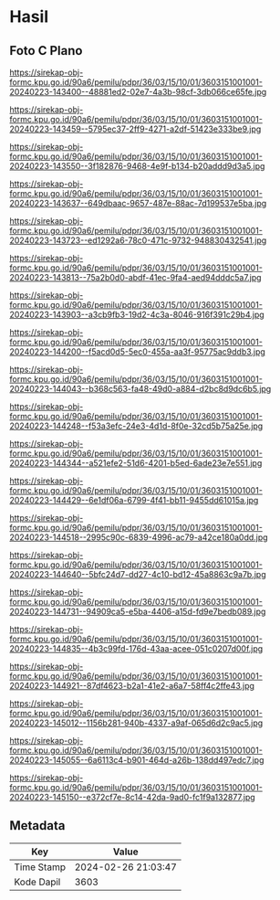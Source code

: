 # Hasil

## Foto C Plano

https://sirekap-obj-formc.kpu.go.id/90a6/pemilu/pdpr/36/03/15/10/01/3603151001001-20240223-143400--48881ed2-02e7-4a3b-98cf-3db066ce65fe.jpg

https://sirekap-obj-formc.kpu.go.id/90a6/pemilu/pdpr/36/03/15/10/01/3603151001001-20240223-143459--5795ec37-2ff9-4271-a2df-51423e333be9.jpg

https://sirekap-obj-formc.kpu.go.id/90a6/pemilu/pdpr/36/03/15/10/01/3603151001001-20240223-143550--3f182876-9468-4e9f-b134-b20addd9d3a5.jpg

https://sirekap-obj-formc.kpu.go.id/90a6/pemilu/pdpr/36/03/15/10/01/3603151001001-20240223-143637--649dbaac-9657-487e-88ac-7d199537e5ba.jpg

https://sirekap-obj-formc.kpu.go.id/90a6/pemilu/pdpr/36/03/15/10/01/3603151001001-20240223-143723--ed1292a6-78c0-471c-9732-948830432541.jpg

https://sirekap-obj-formc.kpu.go.id/90a6/pemilu/pdpr/36/03/15/10/01/3603151001001-20240223-143813--75a2b0d0-abdf-41ec-9fa4-aed94dddc5a7.jpg

https://sirekap-obj-formc.kpu.go.id/90a6/pemilu/pdpr/36/03/15/10/01/3603151001001-20240223-143903--a3cb9fb3-19d2-4c3a-8046-916f391c29b4.jpg

https://sirekap-obj-formc.kpu.go.id/90a6/pemilu/pdpr/36/03/15/10/01/3603151001001-20240223-144200--f5acd0d5-5ec0-455a-aa3f-95775ac9ddb3.jpg

https://sirekap-obj-formc.kpu.go.id/90a6/pemilu/pdpr/36/03/15/10/01/3603151001001-20240223-144043--b368c563-fa48-49d0-a884-d2bc8d9dc6b5.jpg

https://sirekap-obj-formc.kpu.go.id/90a6/pemilu/pdpr/36/03/15/10/01/3603151001001-20240223-144248--f53a3efc-24e3-4d1d-8f0e-32cd5b75a25e.jpg

https://sirekap-obj-formc.kpu.go.id/90a6/pemilu/pdpr/36/03/15/10/01/3603151001001-20240223-144344--a521efe2-51d6-4201-b5ed-6ade23e7e551.jpg

https://sirekap-obj-formc.kpu.go.id/90a6/pemilu/pdpr/36/03/15/10/01/3603151001001-20240223-144429--6e1df06a-6799-4f41-bb11-9455dd61015a.jpg

https://sirekap-obj-formc.kpu.go.id/90a6/pemilu/pdpr/36/03/15/10/01/3603151001001-20240223-144518--2995c90c-6839-4996-ac79-a42ce180a0dd.jpg

https://sirekap-obj-formc.kpu.go.id/90a6/pemilu/pdpr/36/03/15/10/01/3603151001001-20240223-144640--5bfc24d7-dd27-4c10-bd12-45a8863c9a7b.jpg

https://sirekap-obj-formc.kpu.go.id/90a6/pemilu/pdpr/36/03/15/10/01/3603151001001-20240223-144731--94909ca5-e5ba-4406-a15d-fd9e7bedb089.jpg

https://sirekap-obj-formc.kpu.go.id/90a6/pemilu/pdpr/36/03/15/10/01/3603151001001-20240223-144835--4b3c99fd-176d-43aa-acee-051c0207d00f.jpg

https://sirekap-obj-formc.kpu.go.id/90a6/pemilu/pdpr/36/03/15/10/01/3603151001001-20240223-144921--87df4623-b2a1-41e2-a6a7-58ff4c2ffe43.jpg

https://sirekap-obj-formc.kpu.go.id/90a6/pemilu/pdpr/36/03/15/10/01/3603151001001-20240223-145012--1156b281-940b-4337-a9af-065d6d2c9ac5.jpg

https://sirekap-obj-formc.kpu.go.id/90a6/pemilu/pdpr/36/03/15/10/01/3603151001001-20240223-145055--6a6113c4-b901-464d-a26b-138dd497edc7.jpg

https://sirekap-obj-formc.kpu.go.id/90a6/pemilu/pdpr/36/03/15/10/01/3603151001001-20240223-145150--e372cf7e-8c14-42da-9ad0-fc1f9a132877.jpg


## Metadata

| Key        | Value               |
| ---------- | ------------------- |
| Time Stamp | 2024-02-26 21:03:47 |
| Kode Dapil | 3603                |



